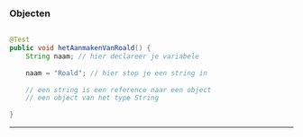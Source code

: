 ### Objecten

```java 

@Test
public void hetAanmakenVanRoald() {
	String naam; // hier declareer je variabele
	
	naam = "Roald"; // hier stop je een string in
	
	// een string is een reference naar een object
	// een object van het type String
	
}
```

---








